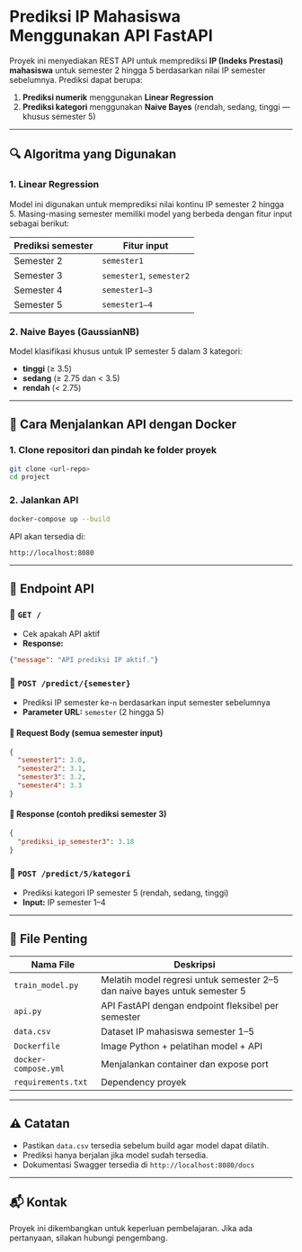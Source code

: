 # Prediksi IP Mahasiswa Menggunakan API FastAPI

Proyek ini menyediakan REST API untuk memprediksi **IP (Indeks Prestasi) mahasiswa** untuk semester 2 hingga 5 berdasarkan nilai IP semester sebelumnya. Prediksi dapat berupa:

1. **Prediksi numerik** menggunakan **Linear Regression**
2. **Prediksi kategori** menggunakan **Naive Bayes** (rendah, sedang, tinggi — khusus semester 5)

---

## 🔍 Algoritma yang Digunakan

### 1. Linear Regression

Model ini digunakan untuk memprediksi nilai kontinu IP semester 2 hingga 5. Masing-masing semester memiliki model yang berbeda dengan fitur input sebagai berikut:

| Prediksi semester | Fitur input              |
| ----------------- | ------------------------ |
| Semester 2        | `semester1`              |
| Semester 3        | `semester1`, `semester2` |
| Semester 4        | `semester1–3`            |
| Semester 5        | `semester1–4`            |

### 2. Naive Bayes (GaussianNB)

Model klasifikasi khusus untuk IP semester 5 dalam 3 kategori:

- **tinggi** (≥ 3.5)
- **sedang** (≥ 2.75 dan < 3.5)
- **rendah** (< 2.75)

---

## 🚀 Cara Menjalankan API dengan Docker

### 1. Clone repositori dan pindah ke folder proyek

```bash
git clone <url-repo>
cd project
```

### 2. Jalankan API

```bash
docker-compose up --build
```

API akan tersedia di:

```
http://localhost:8080
```

---

## 📡 Endpoint API

### 🔹 `GET /`

- Cek apakah API aktif
- **Response:**

```json
{"message": "API prediksi IP aktif."}
```

### 🔹 `POST /predict/{semester}`

- Prediksi IP semester ke-`n` berdasarkan input semester sebelumnya
- **Parameter URL:** `semester` (2 hingga 5)

#### 🔸 Request Body (semua semester input)

```json
{
  "semester1": 3.0,
  "semester2": 3.1,
  "semester3": 3.2,
  "semester4": 3.3
}
```

#### 🔸 Response (contoh prediksi semester 3)

```json
{
  "prediksi_ip_semester3": 3.18
}
```

### 🔹 `POST /predict/5/kategori`

- Prediksi kategori IP semester 5 (rendah, sedang, tinggi)
- **Input:** IP semester 1–4

---

## 📁 File Penting

| Nama File            | Deskripsi                                                                 |
| -------------------- | ------------------------------------------------------------------------- |
| `train_model.py`     | Melatih model regresi untuk semester 2–5 dan naive bayes untuk semester 5 |
| `api.py`             | API FastAPI dengan endpoint fleksibel per semester                        |
| `data.csv`           | Dataset IP mahasiswa semester 1–5                                         |
| `Dockerfile`         | Image Python + pelatihan model + API                                      |
| `docker-compose.yml` | Menjalankan container dan expose port                                     |
| `requirements.txt`   | Dependency proyek                                                         |

---

## ⚠️ Catatan

- Pastikan `data.csv` tersedia sebelum build agar model dapat dilatih.
- Prediksi hanya berjalan jika model sudah tersedia.
- Dokumentasi Swagger tersedia di `http://localhost:8080/docs`

---

## 📬 Kontak

Proyek ini dikembangkan untuk keperluan pembelajaran. Jika ada pertanyaan, silakan hubungi pengembang.
